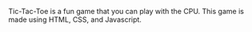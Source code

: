 Tic-Tac-Toe is a fun game that you can play with the CPU.
This game is made using HTML, CSS, and Javascript.
